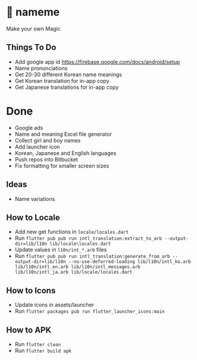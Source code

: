 # 🔮 nameme

Make your own Magic

## Things To Do
* Add google app id https://firebase.google.com/docs/android/setup
* Name pronunciations
* Get 20-30 different Korean name meanings
* Get Korean translation for in-app copy
* Get Japanese translations for in-app copy

# Done
* Google ads
* Name and meaning Excel file generator
* Collect girl and boy names
* Add launcher icon
* Korean, Japanese and English languages
* Push repos into Bitbucket
* Fix formatting for smaller screen sizes

## Ideas
* Name variations 

## How to Locale
* Add new get functions in `locale/locales.dart`
* Run `flutter pub pub run intl_translation:extract_to_arb --output-dir=lib/l10n lib/locale\locales.dart`
* Update values in `l10n/int_*.arb` files
* Run `flutter pub pub run intl_translation:generate_from_arb --output-dir=lib/l10n --no-use-deferred-loading lib/l10n/intl_ko.arb lib/l10n/intl_en.arb lib/l10n/intl_messages.arb lib/l10n/intl_ja.arb lib/locale/locales.dart`

## How to Icons
* Update icons in assets/launcher
* Run `flutter packages pub run flutter_launcher_icons:main`

## How to APK
* Run `flutter clean`
* Run `flutter build apk`

